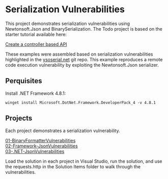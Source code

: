 # Serialization Vulnerabilities

This project demonstrates serialization vulnerabilities using Newtonsoft.Json and BinarySerialization. The Todo project is based on the starter tutorial available here:

[Create a controller based API](https://learn.microsoft.com/en-us/aspnet/core/tutorials/first-web-api?view=aspnetcore-7.0&tabs=visual-studio&WT.mc_id=MVP_337682)

These examples were assembled based on serialization vulnerabilities highlighted in the [ysoserial.net](https://github.com/pwntester/ysoserial.net) git repo. This example reproduces a remote code execution vulnerability by exploiting the Newtonsoft.Json serializer. 

## Perquisites

Install .NET Framework 4.8.1:

``` 
winget install Microsoft.DotNet.Framework.DeveloperPack_4 -v 4.8.1
```

## Projects

Each project demonstrates a serialization vulnerability.

[01-BinaryFormatterVulnerabilities](./BinarySerialization.md)  
[02-Framework-JsonVulnerabilities](./JSONSerialization.md)  
[03-.NET-JsonVulnerabilities](./NET8JSON.md)

Load the solution in each project in Visual Studio, run the solution, and use the requests.http in the Solution Items folder to walk through the vulnerabilities.
